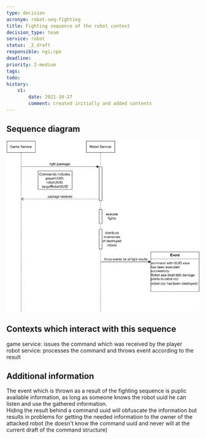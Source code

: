 ```yaml
---
type: decision
acronym: robot-seq-fighting
title: Fighting sequence of the robot context
decision_type: team
service: robot
status: _2_draft
responsible: ngi;cpo
deadline: 
priority: 2-medium
tags: 
todo: 
history:
    v1:
        date: 2021-10-27
        comment: created initially and added contents
---
```


## Sequence diagram

![Robot fighting sequence](./images/robot-fighting-seq.png)  

## Contexts which interact with this sequence

game service: issues the command which was received by the player  
robot service: processes the command and throws event according to the result

## Additional information

The event which is thrown as a result of the fighting sequence is puplic available information, as long as someone knows the robot uuid he can listen and use the gathered information.  
Hiding the result behind a command uuid will obfuscate the information but results in problems for getting the needed information to the owner of the attacked robot (he doesn't know the command uuid and never will at the current draft of the command structure)